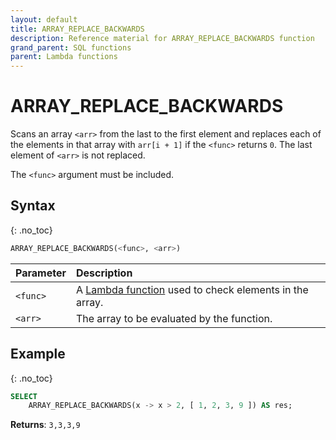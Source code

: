 ```yaml
---
layout: default
title: ARRAY_REPLACE_BACKWARDS
description: Reference material for ARRAY_REPLACE_BACKWARDS function
grand_parent: SQL functions
parent: Lambda functions
---
```


# ARRAY\_REPLACE\_BACKWARDS

Scans an array `<arr>` from the last to the first element and replaces each of the elements in that array with `arr[i + 1]` if the `<func>` returns `0`. The last element of `<arr>` is not replaced.

The `<func>` argument must be included.

## Syntax
{: .no_toc}

```sql
ARRAY_REPLACE_BACKWARDS(<func>, <arr>)
```

| Parameter | Description                                                                                                                                                                    |
| :--------- | :------------------------------------------------------------------------------------------------------------------------------------------------------------------------------ |
| `<func>`  | A [Lambda function](../../working-with-semi-structured-data/working-with-arrays.md#manipulating-arrays-with-lambda-functions) used to check elements in the array. |
| `<arr>`   | The array to be evaluated by the function.                                                                                                                                     |

## Example
{: .no_toc}

```sql
SELECT
	ARRAY_REPLACE_BACKWARDS(x -> x > 2, [ 1, 2, 3, 9 ]) AS res;
```

**Returns**: `3,3,3,9`
